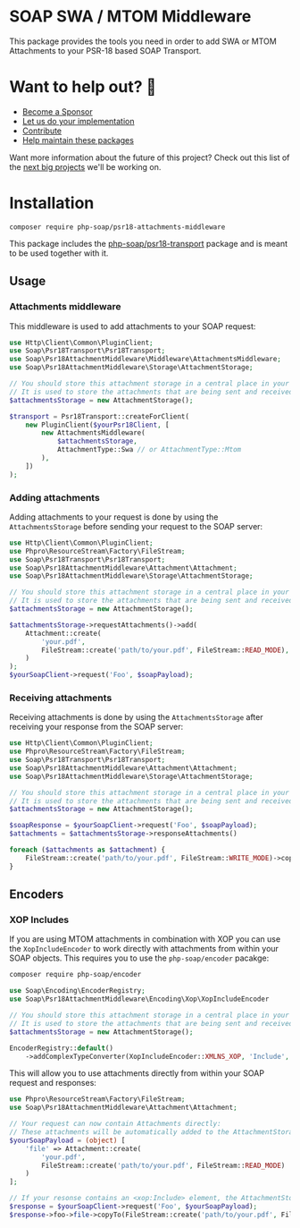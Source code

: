 # SOAP SWA / MTOM Middleware

This package provides the tools you need in order to add SWA or MTOM Attachments to your PSR-18 based SOAP Transport.

# Want to help out? 💚

- [Become a Sponsor](https://github.com/php-soap/.github/blob/main/HELPING_OUT.md#sponsor)
- [Let us do your implementation](https://github.com/php-soap/.github/blob/main/HELPING_OUT.md#let-us-do-your-implementation)
- [Contribute](https://github.com/php-soap/.github/blob/main/HELPING_OUT.md#contribute)
- [Help maintain these packages](https://github.com/php-soap/.github/blob/main/HELPING_OUT.md#maintain)

Want more information about the future of this project? Check out this list of the [next big projects](https://github.com/php-soap/.github/blob/main/PROJECTS.md) we'll be working on.

# Installation

```shell
composer require php-soap/psr18-attachments-middleware
```

This package includes the [php-soap/psr18-transport](https://github.com/php-soap/psr18-transport/) package and is meant to be used together with it.

## Usage

### Attachments middleware

This middleware is used to add attachments to your SOAP request:

```php
use Http\Client\Common\PluginClient;
use Soap\Psr18Transport\Psr18Transport;
use Soap\Psr18AttachmentMiddleware\Middleware\AttachmentsMiddleware;
use Soap\Psr18AttachmentMiddleware\Storage\AttachmentStorage;

// You should store this attachment storage in a central place in your application e.g. inside a service container.
// It is used to store the attachments that are being sent and received.
$attachmentsStorage = new AttachmentStorage();

$transport = Psr18Transport::createForClient(
    new PluginClient($yourPsr18Client, [
        new AttachmentsMiddleware(
            $attachmentsStorage,
            AttachmentType::Swa // or AttachmentType::Mtom
        ),
    ])
);
```

### Adding attachments

Adding attachments to your request is done by using the `AttachmentsStorage` before sending your request to the SOAP server:

```php
use Http\Client\Common\PluginClient;
use Phpro\ResourceStream\Factory\FileStream;
use Soap\Psr18Transport\Psr18Transport;
use Soap\Psr18AttachmentMiddleware\Attachment\Attachment;
use Soap\Psr18AttachmentMiddleware\Storage\AttachmentStorage;

// You should store this attachment storage in a central place in your application.
// It is used to store the attachments that are being sent and received.
$attachmentsStorage = new AttachmentStorage();

$attachmentsStorage->requestAttachments()->add(
    Attachment::create(
        'your.pdf',
        FileStream::create('path/to/your.pdf', FileStream::READ_MODE),
    )
);
$yourSoapClient->request('Foo', $soapPayload);
```

### Receiving attachments

Receiving attachments is done by using the `AttachmentsStorage` after receiving your response from the SOAP server:

```php
use Http\Client\Common\PluginClient;
use Phpro\ResourceStream\Factory\FileStream;
use Soap\Psr18Transport\Psr18Transport;
use Soap\Psr18AttachmentMiddleware\Attachment\Attachment;
use Soap\Psr18AttachmentMiddleware\Storage\AttachmentStorage;

// You should store this attachment storage in a central place in your application.
// It is used to store the attachments that are being sent and received.
$attachmentsStorage = new AttachmentStorage();

$soapResponse = $yourSoapClient->request('Foo', $soapPayload);
$attachments = $attachmentsStorage->responseAttachments()

foreach ($attachments as $attachment) {
    FileStream::create('path/to/your.pdf', FileStream::WRITE_MODE)->copyFrom($attachment->content);
}
```

## Encoders

### XOP Includes

If you are using MTOM attachments in combination with XOP you can use the `XopIncludeEncoder` to work directly with attachments from within your SOAP objects.
This requires you to use the `php-soap/encoder` pacakge:

```sh
composer require php-soap/encoder
```

```php
use Soap\Encoding\EncoderRegistry;
use Soap\Psr18AttachmentMiddleware\Encoding\Xop\XopIncludeEncoder

// You should store this attachment storage in a central place in your application.
// It is used to store the attachments that are being sent and received.
$attachmentsStorage = new AttachmentStorage();

EncoderRegistry::default()
    ->addComplexTypeConverter(XopIncludeEncoder::XMLNS_XOP, 'Include', new XopIncludeEncoder($attachmentsStorage));
```

This will allow you to use attachments directly from within your SOAP request and responses:

```php
use Phpro\ResourceStream\Factory\FileStream;
use Soap\Psr18AttachmentMiddleware\Attachment\Attachment;

// Your request can now contain Attachments directly:
// These attachments will be automatically added to the AttachmentStorage and a <xop:Include> element will be added to your request instead.
$yourSoapPayload = (object) [
    'file' => Attachment::create(
        'your.pdf',
        FileStream::create('path/to/your.pdf', FileStream::READ_MODE)
    )
];

// If your resonse contains an <xop:Include> element, the AttachmentStorage will automatically fetch the attachment and replace the <xop:Include> element with the actual attachment content:
$response = $yourSoapClient->request('Foo', $yourSoapPayload);
$response->foo->file->copyTo(FileStream::create('path/to/your.pdf', FileStream::WRITE_MODE));

```
